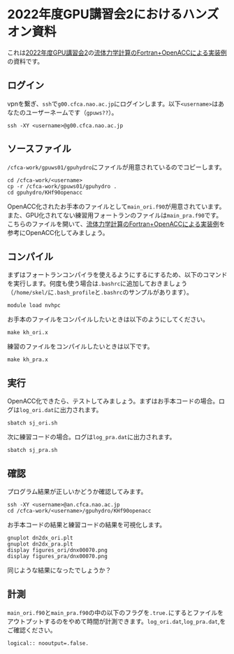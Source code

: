 # 2022年度GPU講習会2におけるハンズオン資料
これは[2022年度GPU講習会2](https://www.cfca.nao.ac.jp/content/gpu_workshop_2022_2)の[流体力学計算のFortran+OpenACCによる実装例](https://qiita.com/takiwaki_tomoya/items/af059b7fb8877f0e3d79)の資料です。

## ログイン
vpnを繋ぎ、`ssh`で`g00.cfca.nao.ac.jp`にログインします。以下`<username>`はあなたのユーザーネームです（`gpuws??`）。
    
    ssh -XY <username>@g00.cfca.nao.ac.jp

## ソースファイル
`/cfca-work/gpuws01/gpuhydro`にファイルが用意されているのでコピーします。
    
    cd /cfca-work/<username>
    cp -r /cfca-work/gpuws01/gpuhydro .
    cd gpuhydro/KHf90openacc

OpenACC化されたお手本のファイルとして`main_ori.f90`が用意されています。
また、GPU化されてない練習用フォートランのファイルは`main_pra.f90`です。
こちらのファイルを開いて、[流体力学計算のFortran+OpenACCによる実装例](https://qiita.com/takiwaki_tomoya/items/af059b7fb8877f0e3d79)を参考にOpenACC化してみましょう。

## コンパイル
まずはフォートランコンパイラを使えるようにするにするため、以下のコマンドを実行します。何度も使う場合は`.bashrc`に追加しておきましょう（`/home/skel/`に`.bash_profile`と`.bashrc`のサンプルがあります）。

    module load nvhpc
    
お手本のファイルをコンパイルしたいときは以下のようにしてください。
    
    make kh_ori.x
    
 練習のファイルをコンパイルしたいときは以下です。
    
    make kh_pra.x
    
## 実行
OpenACC化できたら、テストしてみましょう。まずはお手本コードの場合。ログは`log_ori.dat`に出力されます。
    
    sbatch sj_ori.sh
    
次に練習コードの場合。ログは`log_pra.dat`に出力されます。
    
    sbatch sj_pra.sh
    
## 確認
プログラム結果が正しいかどうか確認してみます。
    
    ssh -XY <username>@an.cfca.nao.ac.jp
    cd /cfca-work/<username>/gpuhydro/KHf90openacc
    
お手本コードの結果と練習コードの結果を可視化します。
    
    gnuplot dn2dx_ori.plt 
    gnuplot dn2dx_pra.plt 
    display figures_ori/dnx00070.png
    display figures_pra/dnx00070.png
    
同じような結果になったでしょうか？

## 計測
`main_ori.f90`と`main_pra.f90`の中の以下のフラグを`.true.`にするとファイルをアウトプットするのをやめて時間が計測できます。`log_ori.dat`,`log_pra.dat`,をご確認ください。
    
    logical:: nooutput=.false.
    
